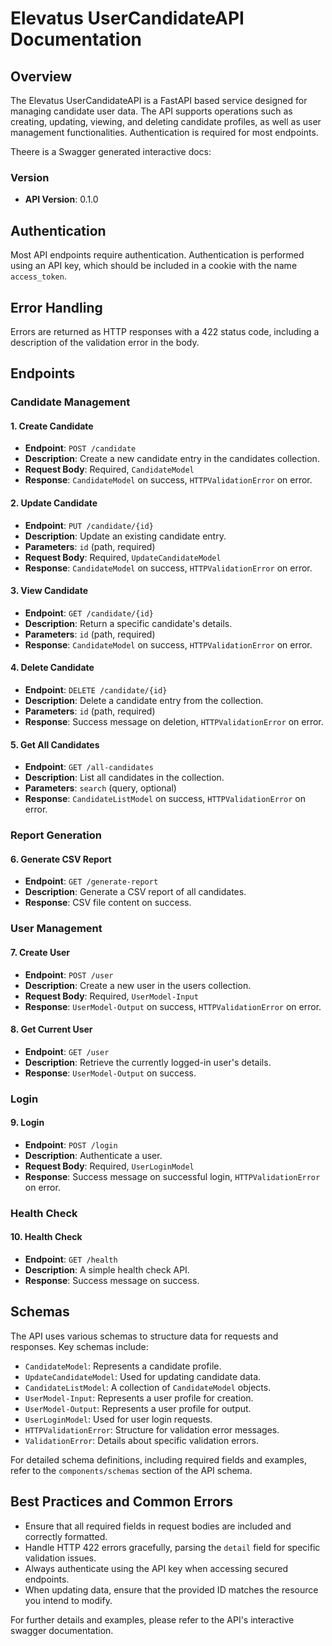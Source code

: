 # Elevatus UserCandidateAPI Documentation

## Overview
The Elevatus UserCandidateAPI is a FastAPI based service designed for managing candidate user data. The API supports operations such as creating, updating, viewing, and deleting candidate profiles, as well as user management functionalities. Authentication is required for most endpoints.

Theere is a Swagger generated interactive docs:


### Version
- **API Version**: 0.1.0

## Authentication
Most API endpoints require authentication. Authentication is performed using an API key, which should be included in a cookie with the name `access_token`.

## Error Handling
Errors are returned as HTTP responses with a 422 status code, including a description of the validation error in the body.

## Endpoints

### Candidate Management

#### 1. Create Candidate
- **Endpoint**: `POST /candidate`
- **Description**: Create a new candidate entry in the candidates collection.
- **Request Body**: Required, `CandidateModel`
- **Response**: `CandidateModel` on success, `HTTPValidationError` on error.

#### 2. Update Candidate
- **Endpoint**: `PUT /candidate/{id}`
- **Description**: Update an existing candidate entry.
- **Parameters**: `id` (path, required)
- **Request Body**: Required, `UpdateCandidateModel`
- **Response**: `CandidateModel` on success, `HTTPValidationError` on error.

#### 3. View Candidate
- **Endpoint**: `GET /candidate/{id}`
- **Description**: Return a specific candidate's details.
- **Parameters**: `id` (path, required)
- **Response**: `CandidateModel` on success, `HTTPValidationError` on error.

#### 4. Delete Candidate
- **Endpoint**: `DELETE /candidate/{id}`
- **Description**: Delete a candidate entry from the collection.
- **Parameters**: `id` (path, required)
- **Response**: Success message on deletion, `HTTPValidationError` on error.

#### 5. Get All Candidates
- **Endpoint**: `GET /all-candidates`
- **Description**: List all candidates in the collection.
- **Parameters**: `search` (query, optional)
- **Response**: `CandidateListModel` on success, `HTTPValidationError` on error.

### Report Generation

#### 6. Generate CSV Report
- **Endpoint**: `GET /generate-report`
- **Description**: Generate a CSV report of all candidates.
- **Response**: CSV file content on success.

### User Management

#### 7. Create User
- **Endpoint**: `POST /user`
- **Description**: Create a new user in the users collection.
- **Request Body**: Required, `UserModel-Input`
- **Response**: `UserModel-Output` on success, `HTTPValidationError` on error.

#### 8. Get Current User
- **Endpoint**: `GET /user`
- **Description**: Retrieve the currently logged-in user's details.
- **Response**: `UserModel-Output` on success.

### Login

#### 9. Login
- **Endpoint**: `POST /login`
- **Description**: Authenticate a user.
- **Request Body**: Required, `UserLoginModel`
- **Response**: Success message on successful login, `HTTPValidationError` on error.

### Health Check

#### 10. Health Check
- **Endpoint**: `GET /health`
- **Description**: A simple health check API.
- **Response**: Success message on success.

## Schemas
The API uses various schemas to structure data for requests and responses. Key schemas include:

- `CandidateModel`: Represents a candidate profile.
- `UpdateCandidateModel`: Used for updating candidate data.
- `CandidateListModel`: A collection of `CandidateModel` objects.
- `UserModel-Input`: Represents a user profile for creation.
- `UserModel-Output`: Represents a user profile for output.
- `UserLoginModel`: Used for user login requests.
- `HTTPValidationError`: Structure for validation error messages.
- `ValidationError`: Details about specific validation errors.

For detailed schema definitions, including required fields and examples, refer to the `components/schemas` section of the API schema.

## Best Practices and Common Errors
- Ensure that all required fields in request bodies are included and correctly formatted.
- Handle HTTP 422 errors gracefully, parsing the `detail` field for specific validation issues.
- Always authenticate using the API key when accessing secured endpoints.
- When updating data, ensure that the provided ID matches the resource you intend to modify.

For further details and examples, please refer to the API's interactive swagger documentation.
